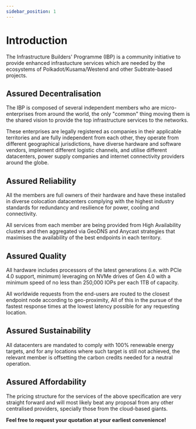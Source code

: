```yaml
---
sidebar_position: 1
---
```


# Introduction

The Infrastructure Builders' Programme (IBP) is a community initiative to provide enhanced infrastucture services which are needed by the ecosystems of Polkadot/Kusama/Westend and other Subtrate-based projects.

## Assured Decentralisation

The IBP is composed of several independent members who are micro-enterprises from around the world, the only "common" thing moving them is the shared vision to provide the top infrastructure services to the networks.

These enterprises are legally registered as companies in their applicable territories and are fully independent from each other, they operate from different geographical jurisdictions, have diverse hardware and software vendors, implement different logistic channels, and utilise different datacenters, power supply companies and internet connectivity providers around the globe.

## Assured Reliability

All the members are full owners of their hardware and have these installed in diverse colocation datacenters complying with the highest industry standards for redundancy and resilience for power, cooling and connectivity.

All services from each member are being provided from High Availability clusters and then aggregated via GeoDNS and Anycast strategies that maximises the availability of the best endpoints in each territory.

## Assured Quality

All hardware includes processors of the latest generations (i.e. with PCIe 4.0 support, minimum) leveraging on NVMe drives of Gen 4.0 with a minimum speed of no less than 250,000 IOPs per each 1TB of capacity.

All worldwide requests from the end-users are routed to the closest endpoint node according to geo-proximity, All of this in the pursue of the fastest response times at the lowest latency possible for any requesting location.

## Assured Sustainability

All datacenters are mandated to comply with 100% renewable energy targets, and for any locations where such target is still not achieved, the relevant member is offsetting the carbon credits needed for a neutral operation.

## Assured Affordability

The pricing structure for the services of the above specification are very straight forward and will most likely beat any proposal from any other centralised providers, specially those from the cloud-based giants.

**Feel free to request your quotation at your earliest convenience!**

